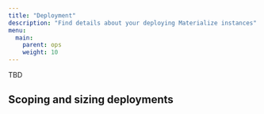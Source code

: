 ```yaml
---
title: "Deployment"
description: "Find details about your deploying Materialize instances"
menu:
  main:
    parent: ops
    weight: 10
---
```


TBD


## Scoping and sizing deployments
